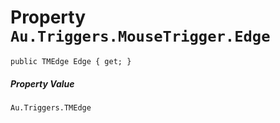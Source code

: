 # Property `Au.Triggers.MouseTrigger.Edge`

```
public TMEdge Edge { get; }
```

##### Property Value

`Au.Triggers.TMEdge`